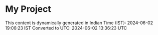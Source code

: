# My Project

This content is dynamically generated in Indian Time (IST): 2024-06-02 19:06:23 IST
Converted to UTC: 2024-06-02 13:36:23 UTC
